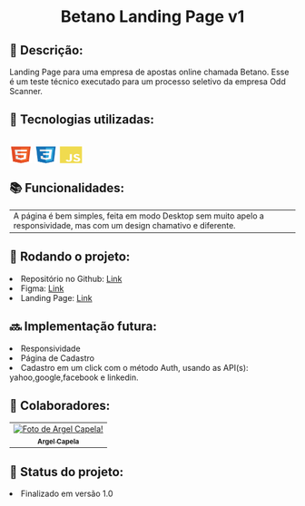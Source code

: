 <!--<div id="portfolio-slideshow-items" class="hide-on-portfolio" visibility="0">
</div>
-->

<div class="hide-on-portfolio">
<h1 align="center"> Betano Landing Page v1 </h1>

## :memo: Descrição:
Landing Page para uma empresa de apostas online chamada Betano. Esse é um teste técnico executado para um processo seletivo da empresa Odd Scanner.
</div>

<div class="row">

## :wrench: Tecnologias utilizadas:<br>
<div style="display: inline_block"><br>
    <img align="center" alt="gel-HTML" height="30" width="40" src="https://raw.githubusercontent.com/devicons/devicon/master/icons/html5/html5-original.svg">
    <img align="center" alt="gel-CSS" height="30" width="40" src="https://raw.githubusercontent.com/devicons/devicon/master/icons/css3/css3-original.svg">
    <img align="center" alt="gel-Js" height="30" width="40" src="https://raw.githubusercontent.com/devicons/devicon/master/icons/javascript/javascript-plain.svg">
</div>

<div class="row">
    
## :books: Funcionalidades:<br>
<table class="special-border">

<tr>
    <td colspan="2">A página é bem simples, feita em modo Desktop sem muito apelo a responsividade, mas com um design chamativo e diferente.</td>
</tr>
</table>
    
</div>

<div class="row">

## :rocket: Rodando o projeto:<br>

<li>Repositório no Github: <a href="https://github.com/argelcapela/betano_landing_page">Link</a></li>  
<li>Figma: <a href="https://www.figma.com/file/Dv4oIk47UKDbkjQKqL1gYJ/betano-landing-page-%231?node-id=0%3A1">Link</a></li>
<li>Landing Page: <a href="https://argelcapela.github.io/betano_landing_page/">Link</a></li>
 
</div>
<div class="row">

## :soon: Implementação futura:<br>
    
<li>Responsividade</li>
<li>Página de Cadastro</li>
<li>Cadastro em um click com o método Auth, usando as API(s): yahoo,google,facebook e linkedin.</li>
    
</div>
<div class="row">
    

## :handshake: Colaboradores:<br>
<table>
  <tr>
    <td align="center">
      <a href="http://github.com/argelcapela">
        <img src="https://avatars.githubusercontent.com/u/79276276?s=400&u=055b803f4708d59eaf50208ba601f85844125757&v=4" width="100px;" alt="Foto de Argel Capela!"/><br>
        <sub>
          <b>Argel Capela</b>
        </sub>
      </a>
    </td>
  </tr>
</table>
</div>
<div class="row">
    
## :dart: Status do projeto:<br>

<li>Finalizado em versão 1.0</li>
</div>
